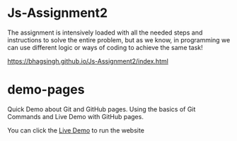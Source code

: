 # Js-Assignment2
The assignment is intensively loaded with all the needed steps and instructions to solve the entire problem,  but as we know, in programming we can use different logic or ways of coding to achieve the same task! 
 
https://bhagsingh.github.io/Js-Assignment2/index.html

 # demo-pages
Quick Demo about Git and GitHub pages.
Using the basics of Git Commands and Live Demo with GitHub pages.

You can click the [Live Demo](https://bhagsingh.github.io/Js-Assignment2/index.html) to run the website 


